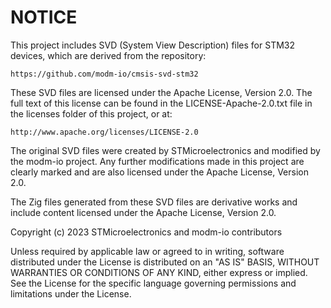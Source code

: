# NOTICE

This project includes SVD (System View Description) files for STM32 devices, which are derived from the repository:

`https://github.com/modm-io/cmsis-svd-stm32`

These SVD files are licensed under the Apache License, Version 2.0. The full text of this license can be found in the LICENSE-Apache-2.0.txt file in the licenses folder of this project, or at:

`http://www.apache.org/licenses/LICENSE-2.0`

The original SVD files were created by STMicroelectronics and modified by the modm-io project. Any further modifications made in this project are clearly marked and are also licensed under the Apache License, Version 2.0.

The Zig files generated from these SVD files are derivative works and include content licensed under the Apache License, Version 2.0.

Copyright (c) 2023 STMicroelectronics and modm-io contributors

Unless required by applicable law or agreed to in writing, software
distributed under the License is distributed on an "AS IS" BASIS,
WITHOUT WARRANTIES OR CONDITIONS OF ANY KIND, either express or implied.
See the License for the specific language governing permissions and
limitations under the License.
